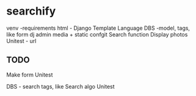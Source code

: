 # searchify

venv -requirements
html - Django Template Language
DBS -model, tags, like
form
dj admin
media + static confgit
Search function
Display photos
Unitest - url


## TODO
Make form
Unitest

DBS - search tags, like
Search algo
Unitest